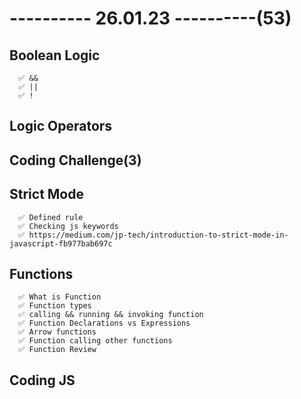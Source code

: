 # ---------- 26.01.23 ----------(53)

## Boolean Logic

      ✅ &&
      ✅ ||
      ✅ !

## Logic Operators

## Coding Challenge(3)

## Strict Mode

      ✅ Defined rule
      ✅ Checking js keywords
      ✅ https://medium.com/jp-tech/introduction-to-strict-mode-in-javascript-fb977bab697c

## Functions

      ✅ What is Function
      ✅ Function types
      ✅ calling && running && invoking function
      ✅ Function Declarations vs Expressions
      ✅ Arrow functions
      ✅ Function calling other functions
      ✅ Function Review

## Coding JS
